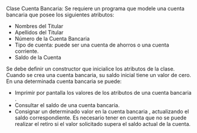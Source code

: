 Clase Cuenta Bancaria:
Se requiere un programa que modele una cuenta bancaria que posee los siguientes atributos:
* Nombres del Titular
* Apellidos del Titular
* Número de la Cuenta Bancaria
* Tipo de cuenta: puede ser una cuenta de ahorros o una cuenta corriente.
* Saldo de la Cuenta

Se debe definir un constructor que inicialice los atributos de la clase.
Cuando se crea una cuenta bancaria, su saldo inicial tiene un valor de cero.
En una determinada cuenta bancaria se puede:
* Imprimir por pantalla los valores de los atributos de una cuenta bancaria .
* Consultar el saldo de una cuenta bancaria.
* Consignar un determinado valor en la cuenta bancaria , actualizando el saldo correspondiente. Es necesario tener en cuenta que no se puede realizar el retiro si el valor solicitado supera el saldo actual de la cuenta.